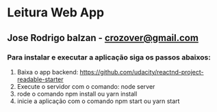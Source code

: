 ﻿# Leitura Web App
## Jose Rodrigo balzan - <crozover@gmail.com>

### Para instalar e executar a aplicação siga os passos abaixos:

1. Baixa o app backend: https://github.com/udacity/reactnd-project-readable-starter
2. Execute o servidor com o comando: node server
3. rode o comando npm install ou yarn install
2. inicie a aplicação com o comando npm start ou yarn start